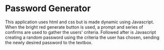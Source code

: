 # Password Generator
This application uses html and css but is made dynamic using Javascript. When the bright red generate button is used, a prompt and series of confirms are used to gather the users' criteria. Followed after is Javascript creating a random password using the criteria the user has chosen, sending the newly desired password to the textbox.